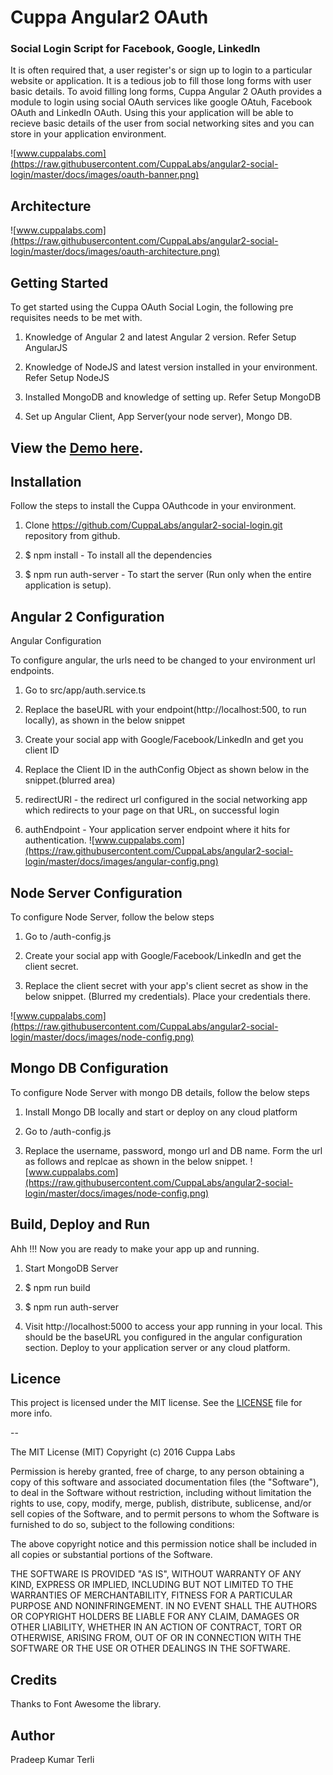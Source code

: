 # Cuppa Angular2 OAuth
### Social Login Script for Facebook, Google, LinkedIn
It is often required that, a user register's or sign up to login to a particular website or application. It is a tedious job to fill those long forms with user basic details. To avoid filling long forms, Cuppa Angular 2 OAuth provides a module to login using social OAuth services like google OAtuh, Facebook OAuth and LinkedIn OAuth. Using this your application will be able to recieve basic details of the user from social networking sites and you can store in your application environment.

![www.cuppalabs.com](https://raw.githubusercontent.com/CuppaLabs/angular2-social-login/master/docs/images/oauth-banner.png)

## Architecture
![www.cuppalabs.com](https://raw.githubusercontent.com/CuppaLabs/angular2-social-login/master/docs/images/oauth-architecture.png)


## Getting Started
To get started using the Cuppa OAuth Social Login, the following pre requisites needs to be met with.

1) Knowledge of Angular 2 and latest Angular 2 version. Refer Setup AngularJS

2) Knowledge of NodeJS and latest version installed in your environment. Refer Setup NodeJS

3) Installed MongoDB and knowledge of setting up. Refer Setup MongoDB

4) Set up Angular Client, App Server(your node server), Mongo DB.

## View the [Demo here](https://cuppa-angular2-oauth.herokuapp.com/login).

## Installation
Follow the steps to install the Cuppa OAuthcode in your environment.

1) Clone https://github.com/CuppaLabs/angular2-social-login.git repository from github.

2) $ npm install - To install all the dependencies

3) $ npm run auth-server - To start the server (Run only when the entire application is setup).

## Angular 2 Configuration
Angular Configuration

To configure angular, the urls need to be changed to your environment url endpoints.

1) Go to src/app/auth.service.ts

2) Replace the baseURL with your endpoint(http://localhost:500, to run locally), as shown in the below snippet

3) Create your social app with Google/Facebook/LinkedIn and get you client ID

4) Replace the Client ID in the authConfig Object as shown below in the snippet.(blurred area)

4) redirectURI - the redirect url configured in the social networking app which redirects to your page on that URL, on successful login

5) authEndpoint - Your application server endpoint where it hits for authentication. 
![www.cuppalabs.com](https://raw.githubusercontent.com/CuppaLabs/angular2-social-login/master/docs/images/angular-config.png)

## Node Server Configuration
To configure Node Server, follow the below steps 

1) Go to /auth-config.js

2) Create your social app with Google/Facebook/LinkedIn and get the client secret.

3) Replace the client secret with your app's client secret as show in the below snippet. (Blurred my credentials). Place your credentials there.

![www.cuppalabs.com](https://raw.githubusercontent.com/CuppaLabs/angular2-social-login/master/docs/images/node-config.png)

## Mongo DB Configuration

To configure Node Server with mongo DB details, follow the below steps 

1) Install Mongo DB locally and start or deploy on any cloud platform

2) Go to /auth-config.js

3) Replace the username, password, mongo url and DB name. Form the url as follows and replcae as shown in the below snippet.
![www.cuppalabs.com](https://raw.githubusercontent.com/CuppaLabs/angular2-social-login/master/docs/images/node-config.png)

## Build, Deploy and Run
Ahh !!! Now you are ready to make your app up and running.

1) Start MongoDB Server

2) $ npm run build 

3) $ npm run auth-server 

4) Visit http://localhost:5000 to access your app running in your local. This should be the baseURL you configured in the angular configuration section.
Deploy to your application server or any cloud platform.


## Licence

This project is licensed under the MIT license. See the [LICENSE](LICENSE) file for more info.

--

The MIT License (MIT)
Copyright (c) 2016 Cuppa Labs

Permission is hereby granted, free of charge, to any person obtaining a copy
of this software and associated documentation files (the "Software"), to deal
in the Software without restriction, including without limitation the rights
to use, copy, modify, merge, publish, distribute, sublicense, and/or sell
copies of the Software, and to permit persons to whom the Software is
furnished to do so, subject to the following conditions:

The above copyright notice and this permission notice shall be included in
all copies or substantial portions of the Software.

THE SOFTWARE IS PROVIDED "AS IS", WITHOUT WARRANTY OF ANY KIND, EXPRESS OR
IMPLIED, INCLUDING BUT NOT LIMITED TO THE WARRANTIES OF MERCHANTABILITY,
FITNESS FOR A PARTICULAR PURPOSE AND NONINFRINGEMENT. IN NO EVENT SHALL THE
AUTHORS OR COPYRIGHT HOLDERS BE LIABLE FOR ANY CLAIM, DAMAGES OR OTHER
LIABILITY, WHETHER IN AN ACTION OF CONTRACT, TORT OR OTHERWISE, ARISING FROM,
OUT OF OR IN CONNECTION WITH THE SOFTWARE OR THE USE OR OTHER DEALINGS IN
THE SOFTWARE.

## Credits
Thanks to Font Awesome the library.

## Author
Pradeep Kumar Terli

